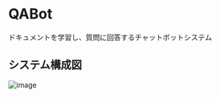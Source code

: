 # QABot

ドキュメントを学習し、質問に回答するチャットボットシステム

## システム構成図
![image](https://github.com/user-attachments/assets/e25d893c-2d9f-41df-9bcb-ce148c33e02f)
